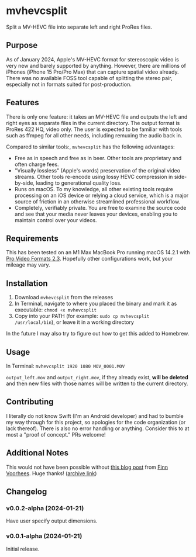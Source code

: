 # mvhevcsplit

 Split a MV-HEVC file into separate left and right ProRes files.

## Purpose

As of January 2024, Apple's MV-HEVC format for stereoscopic video is very new and barely supported by anything. However, there are millions of iPhones (iPhone 15 Pro/Pro Max) that can capture spatial video already. There was no available FOSS tool capable of splitting the stereo pair, especially not in formats suited for post-production.

## Features

There is only one feature: it takes an MV-HEVC file and outputs the left and right eyes as separate files in the current directory. The output format is ProRes 422 HQ, video only. The user is expected to be familiar with tools such as ffmpeg for all other needs, including remuxing the audio back in.

Compared to similar tools:, `mvhevcsplit` has the following advantages:

- Free as in speech and free as in beer. Other tools are proprietary and often charge fees.
- "Visually lossless" (Apple's words) preservation of the original video streams. Other tools re-encode using lossy HEVC compression in side-by-side, leading to generational quality loss.
- Runs on macOS. To my knowledge, all other existing tools require processing on an iOS device or relying a cloud service, which is a major source of friction in an otherwise streamlined professional workflow.
- Completely, verifiably private. You are free to examine the source code and see that your media never leaves your devices, enabling you to maintain control over your videos.

## Requirements

This has been tested on an M1 Max MacBook Pro running macOS 14.2.1 with [Pro Video Formats 2.3](https://support.apple.com/kb/DL2100?viewlocale=en_US&locale=en_US). Hopefully other configurations work, but your mileage may vary.

## Installation

1. Download `mvhevcsplit` from the releases
2. In Terminal, navigate to where you placed the binary and mark it as executable: `chmod +x mvhevcsplit`
3. Copy into your PATH (for example: `sudo cp mvhevcsplit /usr/local/bin`), or leave it in a working directory

In the future I may also try to figure out how to get this added to Homebrew.

## Usage

In Terminal: `mvhevcsplit 1920 1080 MOV_0001.MOV`

`output_left.mov` and `output_right.mov`, if they already exist, **will be deleted** and then new files with those names will be written to the current directory.

## Contributing

I literally do not know Swift (I'm an Android developer) and had to bumble my way through for this project, so apologies for the code organization (or lack thereof). There is also no error handling or anything. Consider this to at most a "proof of concept." PRs welcome!

## Additional Notes

This would not have been possible without [this blog post](https://www.finnvoorhees.com/words/reading-and-writing-spatial-video-with-avfoundation) from [Finn Voorhees](https://github.com/finnvoor). Huge thanks! ([archive link](https://web.archive.org/web/20240117091738/https://www.finnvoorhees.com/words/reading-and-writing-spatial-video-with-avfoundation))

## Changelog

### v0.0.2-alpha (2024-01-21)

Have user specify output dimensions.

### v0.0.1-alpha (2024-01-21)

Initial release.
